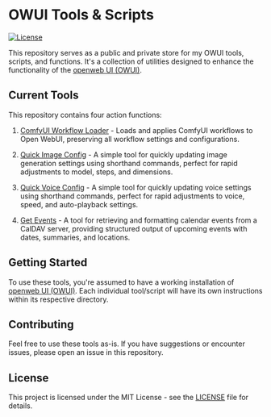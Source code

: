 # OWUI Tools & Scripts

[![License](https://img.shields.io/badge/License-MIT-blue.svg)](https://opensource.org/licenses/MIT)

This repository serves as a public and private store for my OWUI tools, scripts, and functions. It's a collection of utilities designed to enhance the functionality of the [openweb UI (OWUI)](https://github.com/open-webui/open-webui).

## Current Tools

This repository contains four action functions:

1. [ComfyUI Workflow Loader](functions/actions/comfy-workflow-loader/README.md) - Loads and applies ComfyUI workflows to Open WebUI, preserving all workflow settings and configurations.

2. [Quick Image Config](functions/actions/quick-image-conf/README.md) - A simple tool for quickly updating image generation settings using shorthand commands, perfect for rapid adjustments to model, steps, and dimensions.

3. [Quick Voice Config](functions/actions/quick-voice-conf/README.md) - A simple tool for quickly updating voice settings using shorthand commands, perfect for rapid adjustments to voice, speed, and auto-playback settings.

4. [Get Events](tools/caldav/get-events/README.md) - A tool for retrieving and formatting calendar events from a CalDAV server, providing structured output of upcoming events with dates, summaries, and locations.

## Getting Started

To use these tools, you're assumed to have a working installation of [openweb UI (OWUI)](https://github.com/open-webui/open-webui). Each individual tool/script will have its own instructions within its respective directory.

## Contributing

Feel free to use these tools as-is. If you have suggestions or encounter issues, please open an issue in this repository.

## License

This project is licensed under the MIT License - see the [LICENSE](LICENSE) file for details.
